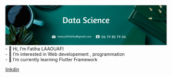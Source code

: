 
<img src="image.png" alt="">
- 👋 Hi, I’m Fatiha LAAOUAFI <br>
- 👀 I’m interested in Web developement , programmation  <br>
- 🌱 I’m currently learning Flutter Framework<br>

<!---
LAAOUAFIFATIHA/LAAOUAFIFATIHA is a ✨ special ✨ repository because its `README.md` (this file) appears on your GitHub profile.
You can click the Preview link to take a look at your changes.
--->
<a href="https://www.linkedin.com/in/fatiha-laaouafi-4227252ba/"> linkdin </a>
